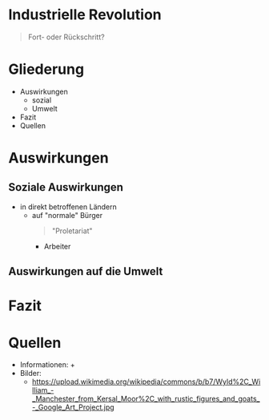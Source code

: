 # Industrielle Revolution
> Fort- oder Rückschritt?



# Gliederung


+ Auswirkungen
  + sozial
  + Umwelt
+ Fazit
+ Quellen



# Auswirkungen


## Soziale Auswirkungen
+ in direkt betroffenen Ländern
  + auf "normale" Bürger
    > "Proletariat"
    + Arbeiter

## Auswirkungen auf die Umwelt



# Fazit



# Quellen
+ Informationen:
  +
+ Bilder:
  + https://upload.wikimedia.org/wikipedia/commons/b/b7/Wyld%2C_William_-_Manchester_from_Kersal_Moor%2C_with_rustic_figures_and_goats_-_Google_Art_Project.jpg
